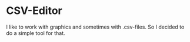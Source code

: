 # CSV-Editor

I like to work with graphics and sometimes with .csv-files.
So I decided to do a simple tool for that.
